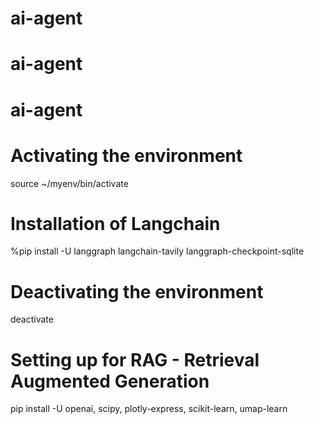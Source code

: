 # ai-agent
# ai-agent
# ai-agent



<!-- python3 -m venv ~/myenv -->
# Activating the environment 

source ~/myenv/bin/activate


# Installation of Langchain
%pip install -U langgraph langchain-tavily langgraph-checkpoint-sqlite



# Deactivating the environment

deactivate


# Setting up for RAG - Retrieval Augmented Generation


pip install -U openai, scipy, plotly-express, scikit-learn, umap-learn
